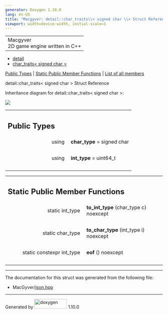 ```yaml
---
generator: Doxygen 1.10.0
lang: en-US
title: "Macgyver: detail::char_traits\\< signed char \\> Struct Reference"
viewport: width=device-width, initial-scale=1
---
```


<div id="top">

<div id="titlearea">

<table data-cellspacing="0" data-cellpadding="0">
<colgroup>
<col style="width: 100%" />
</colgroup>
<tbody>
<tr id="projectrow" class="odd">
<td id="projectalign"><div id="projectname">
Macgyver
</div>
<div id="projectbrief">
2D game engine written in C++
</div></td>
</tr>
</tbody>
</table>

</div>

<div id="main-nav">

</div>

<div id="nav-path" class="navpath">

- <a href="namespacedetail.html" class="el">detail</a>
- <a href="structdetail_1_1char__traits_3_01signed_01char_01_4.html"
  class="el">char_traits&lt; signed char &gt;</a>

</div>

</div>

<div class="header">

<div class="summary">

[Public Types](#pub-types) \| [Static Public Member
Functions](#pub-static-methods) \| [List of all
members](structdetail_1_1char__traits_3_01signed_01char_01_4-members.html)

</div>

<div class="headertitle">

<div class="title">

detail::char_traits\< signed char \> Struct Reference

</div>

</div>

</div>

<div class="contents">

<div class="dynheader">

Inheritance diagram for detail::char_traits\< signed char \>:

</div>

<div class="dyncontent">

<div class="center">

![](structdetail_1_1char__traits_3_01signed_01char_01_4.png)

</div>

</div>

<table class="memberdecls">
<colgroup>
<col style="width: 50%" />
<col style="width: 50%" />
</colgroup>
<tbody>
<tr class="odd heading">
<td colspan="2"><h2 id="public-types" class="groupheader"><span
id="pub-types"></span> Public Types</h2></td>
</tr>
<tr id="r_aa6d4a2a7b2febc87ef876ec9323f1130"
class="even memitem:aa6d4a2a7b2febc87ef876ec9323f1130">
<td class="memItemLeft" style="text-align: right;"
data-valign="top"><span id="aa6d4a2a7b2febc87ef876ec9323f1130"></span>
using </td>
<td class="memItemRight" data-valign="bottom"><strong>char_type</strong>
= signed char</td>
</tr>
<tr class="odd separator:aa6d4a2a7b2febc87ef876ec9323f1130">
<td colspan="2" class="memSeparator"> </td>
</tr>
<tr id="r_ad49388a97e9e1c15071a2172c2f2ce24"
class="even memitem:ad49388a97e9e1c15071a2172c2f2ce24">
<td class="memItemLeft" style="text-align: right;"
data-valign="top"><span id="ad49388a97e9e1c15071a2172c2f2ce24"></span>
using </td>
<td class="memItemRight" data-valign="bottom"><strong>int_type</strong>
= uint64_t</td>
</tr>
<tr class="odd separator:ad49388a97e9e1c15071a2172c2f2ce24">
<td colspan="2" class="memSeparator"> </td>
</tr>
</tbody>
</table>

<table class="memberdecls">
<colgroup>
<col style="width: 50%" />
<col style="width: 50%" />
</colgroup>
<tbody>
<tr class="odd heading">
<td colspan="2"><h2 id="static-public-member-functions"
class="groupheader"><span id="pub-static-methods"></span> Static Public
Member Functions</h2></td>
</tr>
<tr id="r_ae1231fa0ec27a1353b2694fe7186ec34"
class="even memitem:ae1231fa0ec27a1353b2694fe7186ec34">
<td class="memItemLeft" style="text-align: right;"
data-valign="top"><span id="ae1231fa0ec27a1353b2694fe7186ec34"></span>
static int_type </td>
<td class="memItemRight"
data-valign="bottom"><strong>to_int_type</strong> (char_type c)
noexcept</td>
</tr>
<tr class="odd separator:ae1231fa0ec27a1353b2694fe7186ec34">
<td colspan="2" class="memSeparator"> </td>
</tr>
<tr id="r_ad7c10fd656bd29ff18e6eed29db054ee"
class="even memitem:ad7c10fd656bd29ff18e6eed29db054ee">
<td class="memItemLeft" style="text-align: right;"
data-valign="top"><span id="ad7c10fd656bd29ff18e6eed29db054ee"></span>
static char_type </td>
<td class="memItemRight"
data-valign="bottom"><strong>to_char_type</strong> (int_type i)
noexcept</td>
</tr>
<tr class="odd separator:ad7c10fd656bd29ff18e6eed29db054ee">
<td colspan="2" class="memSeparator"> </td>
</tr>
<tr id="r_ab4ffd2ae9bd24e23ef3edb3aacfd33d7"
class="even memitem:ab4ffd2ae9bd24e23ef3edb3aacfd33d7">
<td class="memItemLeft" style="text-align: right;"
data-valign="top"><span id="ab4ffd2ae9bd24e23ef3edb3aacfd33d7"></span>
static constexpr int_type </td>
<td class="memItemRight" data-valign="bottom"><strong>eof</strong> ()
noexcept</td>
</tr>
<tr class="odd separator:ab4ffd2ae9bd24e23ef3edb3aacfd33d7">
<td colspan="2" class="memSeparator"> </td>
</tr>
</tbody>
</table>

------------------------------------------------------------------------

The documentation for this struct was generated from the following file:

- MacGyver/<a href="json_8hpp_source.html" class="el">json.hpp</a>

</div>

------------------------------------------------------------------------

<span class="small">Generated
by [<img src="doxygen.svg" class="footer" width="104" height="31"
alt="doxygen" />](https://www.doxygen.org/index.html) 1.10.0</span>
